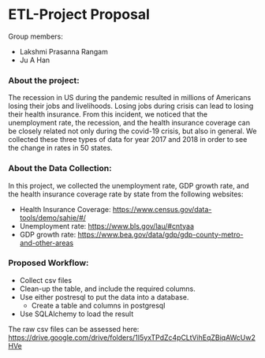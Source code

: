 # ETL-Project Proposal

Group members:
* Lakshmi Prasanna Rangam
* Ju A Han

### About the project:
The recession in US during the pandemic resulted in millions of Americans losing their jobs and livelihoods. Losing jobs during crisis can lead to losing their health insurance. From this incident, we noticed that the unemployment rate, the recession, and the health insurance coverage can be closely related not only during the covid-19 crisis, but also in general. We collected these three types of data for year 2017 and 2018 in order to see the change in rates in 50 states.

### About the Data Collection:
In this project, we collected the unemployment rate, GDP growth rate, and the health insurance coverage rate by state from the following websites:
* Health Insurance Coverage: https://www.census.gov/data-tools/demo/sahie/#/
* Unemployment rate: https://www.bls.gov/lau/#cntyaa
* GDP growth rate: https://www.bea.gov/data/gdp/gdp-county-metro-and-other-areas

### Proposed Workflow:
* Collect csv files
* Clean-up the table, and include the required columns.
* Use either postresql to put the data into a database.
    * Create a table and columns in postgresql
* Use SQLAlchemy to load the result

The raw csv files can be assessed here: https://drive.google.com/drive/folders/1I5yxTPdZc4pCLtVihEqZBiqAWcUw2HVe

